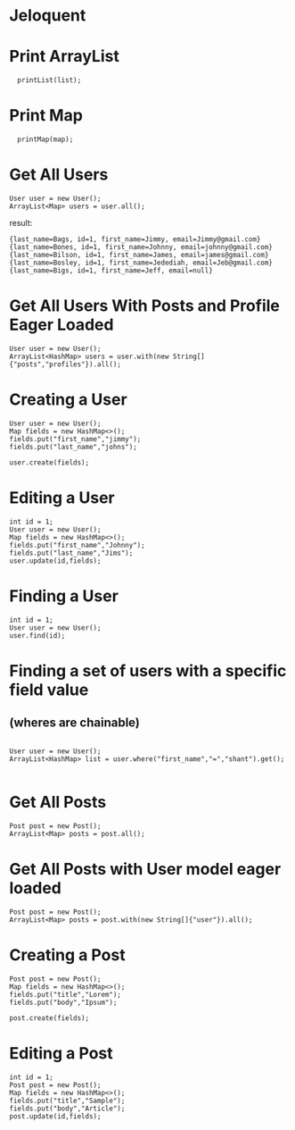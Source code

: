 # Jeloquent

# Print ArrayList
```
  printList(list);
```

# Print Map
```
  printMap(map);
```

# Get All Users
```
User user = new User();
ArrayList<Map> users = user.all();
```
result:
```
{last_name=Bags, id=1, first_name=Jimmy, email=Jimmy@gmail.com}
{last_name=Bones, id=1, first_name=Johnny, email=johnny@gmail.com}
{last_name=Bilson, id=1, first_name=James, email=james@gmail.com}
{last_name=Bosley, id=1, first_name=Jedediah, email=Jeb@gmail.com}
{last_name=Bigs, id=1, first_name=Jeff, email=null}
```

# Get All Users With Posts and Profile Eager Loaded
```
User user = new User();
ArrayList<HashMap> users = user.with(new String[]{"posts","profiles"}).all();
```

# Creating a User

```
User user = new User();
Map fields = new HashMap<>();
fields.put("first_name","jimmy");
fields.put("last_name","johns");

user.create(fields);

```

# Editing a User
```
int id = 1;
User user = new User();
Map fields = new HashMap<>();
fields.put("first_name","Johnny");
fields.put("last_name","Jims");
user.update(id,fields);
```


# Finding a User
```
int id = 1;
User user = new User();
user.find(id);

```

# Finding a set of users with a specific field value
## (wheres are chainable)
```

User user = new User();
ArrayList<HashMap> list = user.where("first_name","=","shant").get();


```

# Get All Posts
```
Post post = new Post();
ArrayList<Map> posts = post.all();
```

# Get All Posts with User model eager loaded
```
Post post = new Post();
ArrayList<Map> posts = post.with(new String[]{"user"}).all();
```

# Creating a Post

```
Post post = new Post();
Map fields = new HashMap<>();
fields.put("title","Lorem");
fields.put("body","Ipsum");

post.create(fields);

```


# Editing a Post
```
int id = 1;
Post post = new Post();
Map fields = new HashMap<>();
fields.put("title","Sample");
fields.put("body","Article");
post.update(id,fields);
```

